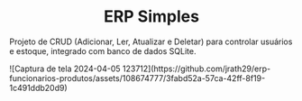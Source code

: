 <div>
  <h1 align="center">ERP Simples</h1>
  <p>Projeto de CRUD (Adicionar, Ler, Atualizar e Deletar) para controlar usuários e estoque, integrado com banco de dados SQLite.</p>
  ![Captura de tela 2024-04-05 123712](https://github.com/jrath29/erp-funcionarios-produtos/assets/108674777/3fabd52a-57ca-42ff-8f19-1c491ddb20d9)
</div>

